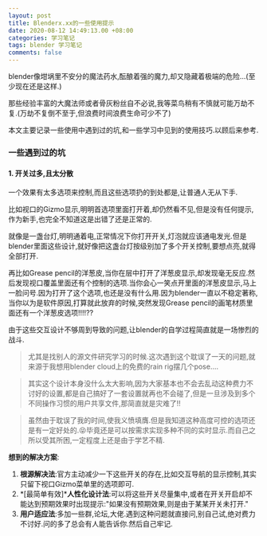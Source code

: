 ```yaml
---
layout: post
title: Blenderx.xx的一些使用提示
date: 2020-08-12 14:49:13.00 +08:00
categories: 学习笔记
tags: blender 学习笔记
comments: false
---
```




blender像坩埚里不安分的魔法药水,酝酿着强的魔力,却又隐藏着极端的危险...(至少现在还是这样.)

那些经验丰富的大魔法师或者骨灰粉丝自不必说,我等菜鸟稍有不慎就可能万劫不复.(万劫不复倒不至于,但浪费时间浪费生命可少不了)

本文主要记录一些使用中遇到过的坑,和一些学习中见到的使用技巧.以顾后来参考.

### 一些遇到过的坑

#### 1. 开关过多,且太分散

一个效果有太多选项来控制,而且这些选项扔的到处都是,让普通人无从下手.

比如视口的Gizmo显示,明明首选项里面打开着,却仍然看不见,但是没有任何提示,作为新手,也完全不知道这是出错了还是正常的.

就像是一盏台灯,明明通着电,正常情况下你打开开关,灯泡就应该通电发光.但是blender里面这些设计,就好像把这盏台灯按级别加了多个开关控制,要想点亮,就得全部打开.

再比如Grease pencil的洋葱皮,当你在层中打开了洋葱皮显示,却发现毫无反应.然后发现视口覆盖里面还有个控制的选项.当你会心一笑点开里面的洋葱皮显示,马上一脸问号.因为打开了这个选项,也还是没有什么用.因为blender一直以不稳定著称,当你以为是软件原因,打算就此放弃的时候,突然发现Grease pencil的画笔材质里面还有一个洋葱皮选项!!!!??

由于这些交互设计不够周到导致的问题,让blender的自学过程简直就是一场惨烈的战斗.

> 尤其是找别人的源文件研究学习的时候.这次遇到这个耽误了一天的问题,就来源于我想用blender cloud上的免费的rain rig摆几个pose....

> 其实这个设计本身没什么太大影响,因为大家基本也不会去乱动这种费力不讨好的设置,都是自己搞好了一套设置就再也不会碰了,但是一旦涉及到多个不同操作习惯的用户共享文件,那简直就是灾难了!!

> 虽然由于耽误了我的时间,使我义愤填膺.但是我知道这种高度可控的选项还是有一定好处的.😝毕竟还是可以按需求实现多种不同的实时显示.而自己之所以受其所困,一定程度上还是由于学艺不精.

**想到的解决方案**:

1. **根源解决法**:官方主动减少一下这些开关的存在,比如交互导航的显示控制,其实只留下视口Gizmo菜单里的选项即可.
1. *[最简单有效]***人性化设计法**:可以将这些开关尽量集中,或者在开关开启却不能达到预期效果时出现提示:"如果没有预期效果,则是由于某某开关未打开."
1. **用户适应法**:多加一些群,论坛,大佬.遇到这种问题就直接问,别自己试,绝对费力不讨好.问的多了总会有人能告诉你.然后自己牢记.